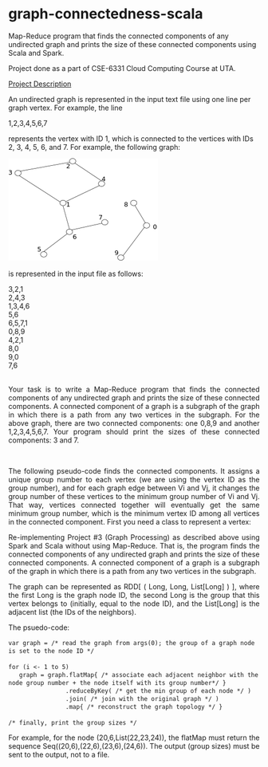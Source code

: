 # graph-connectedness-scala
Map-Reduce program that finds the connected components of any undirected graph and prints the size of these connected components using Scala and Spark.

Project done as a part of CSE-6331 Cloud Computing Course at UTA.

<a href="https://lambda.uta.edu/cse6331/spring20/project5.html">Project Description</a>

<p>An undirected graph is represented in the input text file using one line per graph vertex. For example, the line</p>

<p>1,2,3,4,5,6,7</p>
</p>represents the vertex with ID 1, which is connected to the vertices with IDs 2, 3, 4, 5, 6, and 7. For example, the following graph:</p>

<img src="https://raw.githubusercontent.com/c-deshpande/graph-connectedness/master/img/p2.png"/>

<p>is represented in the input file as follows:</p>
3,2,1
<br>
2,4,3
<br>
1,3,4,6
<br>
5,6
<br>
6,5,7,1
<br>
0,8,9
<br>
4,2,1
<br>
8,0
<br>
9,0
<br>
7,6
<br>
<br>
<p align=justify>
Your task is to write a Map-Reduce program that finds the connected components of any undirected graph and prints the size of these connected components. A connected component of a graph is a subgraph of the graph in which there is a path from any two vertices in the subgraph. For the above graph, there are two connected components: one 0,8,9 and another 1,2,3,4,5,6,7. Your program should print the sizes of these connected components: 3 and 7.
</p>
<br>
<p align=justify>
The following pseudo-code finds the connected components. It assigns a unique group number to each vertex (we are using the vertex ID as the group number), and for each graph edge between Vi and Vj, it changes the group number of these vertices to the minimum group number of Vi and Vj. That way, vertices connected together will eventually get the same minimum group number, which is the minimum vertex ID among all vertices in the connected component. First you need a class to represent a vertex:
</p>

<p align=justify>Re-implementing Project #3 (Graph Processing) as described above using Spark and Scala without using Map-Reduce. That is, the program finds the connected components of any undirected graph and prints the size of these connected components. A connected component of a graph is a subgraph of the graph in which there is a path from any two vertices in the subgraph.</p>

<p align=justify>The graph can be represented as RDD[ ( Long, Long, List[Long] ) ], where the first Long is the graph node ID, the second Long is the group that this vertex belongs to (initially, equal to the node ID), and the List[Long] is the adjacent list (the IDs of the neighbors).</p>

<p>The psuedo-code:</p>

```
var graph = /* read the graph from args(0); the group of a graph node is set to the node ID */

for (i <- 1 to 5)
   graph = graph.flatMap{ /* associate each adjacent neighbor with the node group number + the node itself with its group number*/ }
                .reduceByKey( /* get the min group of each node */ )
                .join( /* join with the original graph */ )
                .map{ /* reconstruct the graph topology */ }

/* finally, print the group sizes */
```
<p align=justify>For example, for the node (20,6,List(22,23,24)), the flatMap must return the sequence Seq((20,6),(22,6),(23,6),(24,6)). The output (group sizes) must be sent to the output, not to a file.</p>
